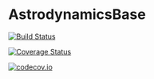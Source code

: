 # AstrodynamicsBase

[![Build Status](https://travis-ci.org/helgee/AstrodynamicsBase.jl.svg?branch=master)](https://travis-ci.org/helgee/AstrodynamicsBase.jl)

[![Coverage Status](https://coveralls.io/repos/helgee/AstrodynamicsBase.jl/badge.svg?branch=master&service=github)](https://coveralls.io/github/helgee/AstrodynamicsBase.jl?branch=master)

[![codecov.io](http://codecov.io/github/helgee/AstrodynamicsBase.jl/coverage.svg?branch=master)](http://codecov.io/github/helgee/AstrodynamicsBase.jl?branch=master)

